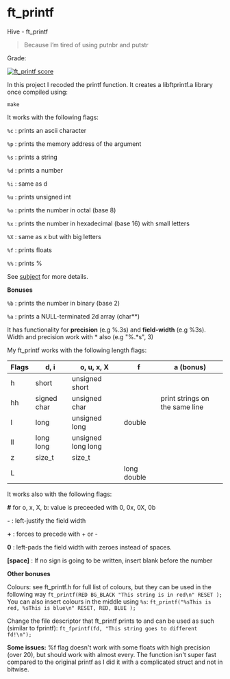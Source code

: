 # ft_printf
Hive - ft_printf

> Because I’m tired of using putnbr and putstr

Grade:

[![ft_printf score](https://badge42.herokuapp.com/api/project/osalmine/ft_printf)](https://github.com/JaeSeoKim/badge42)

In this project I recoded the printf function. It creates a libftprintf.a library once compiled using:

```make```

It works with the following flags:

```%c``` : prints an ascii character

```%p``` : prints the memory address of the argument

```%s``` : prints a string

```%d``` : prints a number

```%i``` : same as d

```%u``` : prints unsigned int

```%o``` : prints the number in octal (base 8)

```%x``` : prints the number in hexadecimal (base 16) with small letters

```%X``` : same as x but with big letters

```%f``` : prints floats

```%%``` : prints %

See [subject](ft_printf.en.pdf) for more details.

**Bonuses**

```%b``` : prints the number in binary (base 2)

```%a``` : prints a NULL-terminated 2d array (char**)


It has functionality for **precision** (e.g %.3s) and **field-width** (e.g %3s). Width and precision work with * also (e.g "%.*s", 3)

My ft_printf works with the following length flags:

| Flags | d, i        |    o, u, x, X      | f      | a (bonus) |
| ----- | ----------- | ------------------ | ------ | --------- |
| h     | short       | unsigned short     |        |           |
| hh    | signed char | unsigned char      |        | print strings on the same line  |
| l     | long        | unsigned long      | double |   |
| ll    | long long   | unsigned long long |        |   |
| z     | size_t      | size_t             |        |   |
| L     |             |                    | long double |   |

It works also with the following flags:

**#** for o, x, X, b: value is preceeded with 0, 0x, 0X, 0b

**-** : left-justify the field width

**+** : forces to precede with + or -

**0** : left-pads the field width with zeroes instead of spaces.

**[space]** : If no sign is going to be written, insert blank before the number

**Other bonuses**

Colours: see ft_printf.h for full list of colours, but they can be used in the following way
```ft_printf(RED BG_BLACK "This string is in red\n" RESET );```
You can also insert colours in the middle using ```%s```:
```ft_printf("%sThis is red, %sThis is blue\n" RESET, RED, BLUE );```


Change the file descriptor that ft_printf prints to and can be used as such (similar to fprintf):
```ft_fprintf(fd, "This string goes to different fd!\n");```

**Some issues:**
%f flag doesn't work with some floats with high precision (over 20), but should work with almost every.
The function isn't super fast compared to the original printf as I did it with a complicated struct and not in bitwise.
